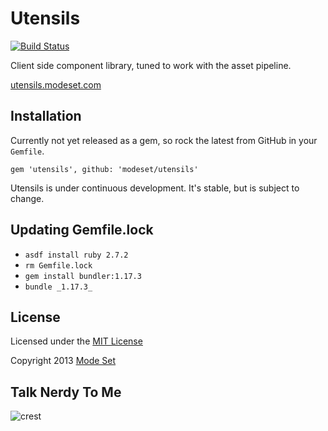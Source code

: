 # Utensils

[![Build Status](https://travis-ci.org/modeset/utensils.png?branch=master)](https://travis-ci.org/modeset/utensils)

Client side component library, tuned to work with the asset pipeline.

[utensils.modeset.com](http://utensils.modeset.com/)

## Installation

Currently not yet released as a gem, so rock the latest from GitHub in
your `Gemfile`.

```
gem 'utensils', github: 'modeset/utensils'
```

Utensils is under continuous development. It's stable, but is subject to
change.

## Updating Gemfile.lock

- `asdf install ruby 2.7.2`
- `rm Gemfile.lock`
- `gem install bundler:1.17.3`
- `bundle _1.17.3_`

## License

Licensed under the [MIT License](http://creativecommons.org/licenses/MIT/)

Copyright 2013 [Mode Set](https://github.com/modeset)

## Talk Nerdy To Me

![crest](https://secure.gravatar.com/avatar/aa8ea677b07f626479fd280049b0e19f?s=75)
